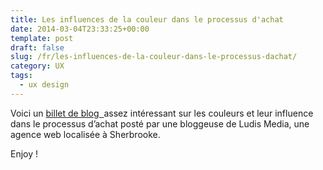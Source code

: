 ```yaml
---
title: Les influences de la couleur dans le processus d'achat
date: 2014-03-04T23:33:25+00:00
template: post
draft: false
slug: /fr/les-influences-de-la-couleur-dans-le-processus-dachat/
category: UX
tags:
  - ux design
---
```


Voici un <a href="http://ludismedia.com/couleurs-influence-intention-achat">billet de blog  </a>assez intéressant sur les couleurs et leur influence dans le processus d&rsquo;achat posté par une bloggeuse de Ludis Media, une agence web localisée à Sherbrooke.

Enjoy ! 